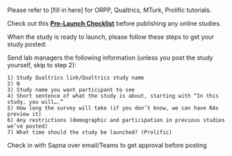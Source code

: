 
Please refer to [fill in here] for ORPP, Qualtrics, MTurk, Prolific tutorials.

Check out this [**Pre-Launch Checklist**](file:///Volumes/SIBL/56%20Summer%202021/Jovani/00%20Admin/05%20Misc/Pre-Launch%20Checklist%208.18.2021.docx) before publishing any online studies.

When the study is ready to launch, please follow these steps to get your study posted:

Send lab managers the following information (unless you post the study yourself, skip to step 2):

	1) Study Qualtrics link/Qualtrics study name
	2) N
	3) Study name you want participant to see
	4) Short sentence of what the study is about, starting with “In this study, you will….”
	5) How long the survey will take (if you don’t know, we can have RAs preview it)
	6) Any restrictions (demographic and participation in previous studies we’ve posted)
	7) What time should the study be launched? (Prolific)

Check in with Sapna over email/Teams to get approval before posting
